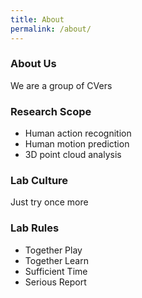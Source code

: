 ```yaml
---
title: About
permalink: /about/
---
```


### About Us
We are a group of CVers

### Research Scope
- Human action recognition
- Human motion prediction
- 3D point cloud analysis

### Lab Culture
Just try once more

### Lab Rules
- Together Play
- Together Learn
- Sufficient Time
- Serious Report
